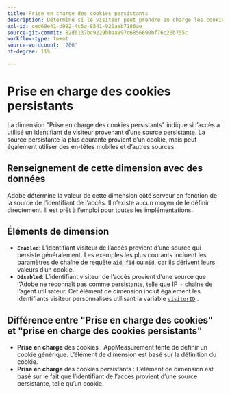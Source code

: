 ```yaml
---
title: Prise en charge des cookies persistants
description: Détermine si le visiteur peut prendre en charge les cookies persistants.
exl-id: ced69e41-d992-4c5a-8541-920aeb7186ae
source-git-commit: 82d6137bc9229bbaa997c6856690bf76c20b755c
workflow-type: tm+mt
source-wordcount: '206'
ht-degree: 11%

---
```


# Prise en charge des cookies persistants

La dimension &quot;Prise en charge des cookies persistants&quot; indique si l’accès a utilisé un identifiant de visiteur provenant d’une source persistante. La source persistante la plus courante provient d’un cookie, mais peut également utiliser des en-têtes mobiles et d’autres sources.

## Renseignement de cette dimension avec des données

Adobe détermine la valeur de cette dimension côté serveur en fonction de la source de l’identifiant de l’accès. Il n’existe aucun moyen de le définir directement. Il est prêt à l’emploi pour toutes les implémentations.

## Éléments de dimension

* **`Enabled`**: L’identifiant visiteur de l’accès provient d’une source qui persiste généralement. Les exemples les plus courants incluent les paramètres de chaîne de requête `aid`, `fid` ou `mid`, car ils dérivent leurs valeurs d’un cookie.
* **`Disabled`**: L’identifiant visiteur de l’accès provient d’une source que l’Adobe ne reconnaît pas comme persistante, telle que IP + chaîne de l’agent utilisateur. Cet élément de dimension inclut également les identifiants visiteur personnalisés utilisant la variable [`visitorID`](/help/implement/vars/config-vars/visitorid.md) .

## Différence entre &quot;Prise en charge des cookies&quot; et &quot;prise en charge des cookies persistants&quot;

* **Prise en charge** des cookies : AppMeasurement tente de définir un cookie générique. L’élément de dimension est basé sur la définition du cookie.
* **Prise en charge** des cookies persistants : L’élément de dimension est basé sur le fait que l’identifiant de l’accès provient d’une source persistante, telle qu’un cookie.
